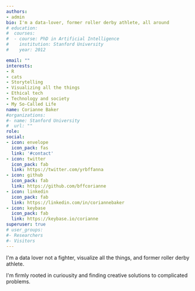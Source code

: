```yaml
---
authors:
- admin
bio: I'm a data-lover, former roller derby athlete, all around 
# education:
#  courses:
#  - course: PhD in Artificial Intelligence
#    institution: Stanford University
#    year: 2012

email: ""
interests:
- R
- cats
- Storytelling
- Visualizing all the things
- Ethical tech
- Technology and society
- My So-Called Life
name: Corianne Baker
#organizations:
#- name: Stanford University
#  url: ""
role: 
social:
- icon: envelope
  icon_pack: fas
  link: '#contact'
- icon: twitter
  icon_pack: fab
  link: https://twitter.com/yrbffanna
- icon: github
  icon_pack: fab
  link: https://github.com/bffcorianne
- icon: linkedin
  icon_pack: fab
  link: https://linkedin.com/in/coriannebaker
- icon: keybase
  icon_pack: fab
  link: https://keybase.io/corianne
superuser: true
# user_groups:
#- Researchers
#- Visitors
---
```


I'm a data lover not a fighter, visualize all the things, and former roller derby athlete. 

I'm firmly rooted in curiousity and finding creative solutions to complicated problems. 
